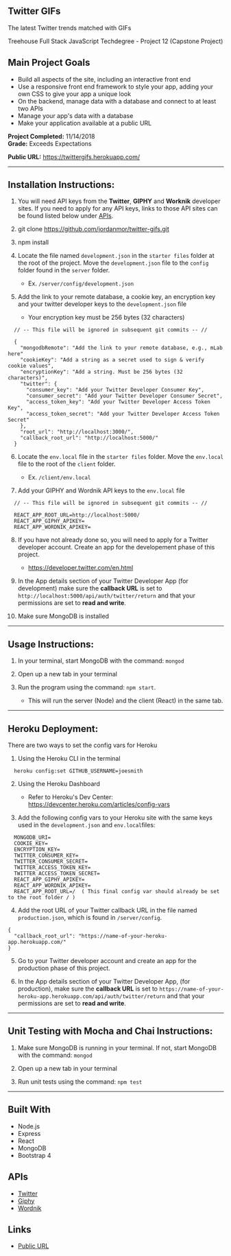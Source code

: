 ## Twitter GIFs

The latest Twitter trends matched with GIFs

Treehouse Full Stack JavaScript Techdegree - Project 12 (Capstone Project)

## Main Project Goals
- Build all aspects of the site, including an interactive front end
- Use a responsive front end framework to style your app, adding your own CSS to give your app a unique look
- On the backend, manage data with a database and connect to at least two APIs
- Manage your app's data with a database
- Make your application available at a public URL

**Project Completed:** 11/14/2018  
**Grade:** Exceeds Expectations

**Public URL:** https://twittergifs.herokuapp.com/

---
## Installation Instructions:
1. You will need API keys from the **Twitter**, **GIPHY** and **Worknik** developer sites. If you need to apply for any API keys, links to those API sites can be found listed below under [APIs](#APIs).

2. git clone https://github.com/jordanmor/twitter-gifs.git

3. npm install

4. Locate the file named `development.json` in the `starter files` folder at the root of the project. Move the `development.json` file to the `config` folder found in the `server` folder. 
    - Ex. `/server/config/development.json`

5. Add the link to your remote database, a cookie key, an encryption key and your twitter developer keys to the `development.json` file
    - Your encryption key must be 256 bytes (32 characters)
```
  // -- This file will be ignored in subsequent git commits -- //

  {
    "mongodbRemote": "Add the link to your remote database, e.g., mLab here"
    "cookieKey": "Add a string as a secret used to sign & verify cookie values",
    "encryptionKey": "Add a string. Must be 256 bytes (32 characters)",
    "twitter": {
      "consumer_key": "Add your Twitter Developer Consumer Key",
      "consumer_secret": "Add your Twitter Developer Consumer Secret",
      "access_token_key": "Add your Twitter Developer Access Token Key",
      "access_token_secret": "Add your Twitter Developer Access Token Secret"
    },
    "root_url": "http://localhost:3000/",
    "callback_root_url": "http://localhost:5000/"
  }
```
6. Locate the `env.local` file in the `starter files` folder. Move the `env.local` file to the root of the `client` folder.
    - Ex. `/client/env.local`

7. Add your GIPHY and Wordnik API keys to the `env.local` file

```
  // -- This file will be ignored in subsequent git commits -- //
  
  REACT_APP_ROOT_URL=http://localhost:5000/
  REACT_APP_GIPHY_APIKEY=
  REACT_APP_WORDNIK_APIKEY=
```
8. If you have not already done so, you will need to apply for a Twitter developer account. Create an app for the developement phase of this project.
    - https://developer.twitter.com/en.html

9. In the App details section of your Twitter Developer App (for development) make sure the **callback URL** is set to `http://localhost:5000/api/auth/twitter/return` and that your permissions are set to **read and write**.

10. Make sure MongoDB is installed

---

## Usage Instructions:
1. In your terminal, start MongoDB with the command: `mongod`

2. Open up a new tab in your terminal

3. Run the program using the command: `npm start`. 
    - This will run the server (Node) and the client (React) in the same tab.

---

## Heroku Deployment:

There are two ways to set the config vars for Heroku
  1. Using the Heroku CLI in the terminal
  ```
    heroku config:set GITHUB_USERNAME=joesmith
  ```
  2. Using the Heroku Dashboard
  
      - Refer to Heroku's Dev Center: https://devcenter.heroku.com/articles/config-vars

  3. Add the following config vars to your Heroku site with the same keys used in the `development.json` and `env.local`files:
   
```
  MONGODB_URI=
  COOKIE_KEY=
  ENCRYPTION_KEY=
  TWITTER_CONSUMER_KEY=
  TWITTER_CONSUMER_SECRET=
  TWITTER_ACCESS_TOKEN_KEY=
  TWITTER_ACCESS_TOKEN_SECRET=
  REACT_APP_GIPHY_APIKEY=
  REACT_APP_WORDNIK_APIKEY=
  REACT_APP_ROOT_URL=/  ( This final config var should already be set to the root folder / )
```
4. Add the root URL of your Twitter callback URL in the file named `production.json`, which is found in `/server/config`.
```
{
  "callback_root_url": "https://name-of-your-heroku-app.herokuapp.com/"
}
```
5. Go to your Twitter developer account and create an app for the production phase of this project.

6. In the App details section of your Twitter Developer App, (for production), make sure the **callback URL** is set to `https://name-of-your-heroku-app.herokuapp.com/api/auth/twitter/return` and that your permissions are set to **read and write**.
---

## Unit Testing with Mocha and Chai Instructions:
1. Make sure MongoDB is running in your terminal. If not, start MongoDB with the command: `mongod`

2. Open up a new tab in your terminal

3. Run unit tests using the command: `npm test`

--- 

## Built With
- Node.js
- Express
- React
- MongoDB
- Bootstrap 4

## APIs
- [Twitter](https://developer.twitter.com/content/developer-twitter/en.html)
- [Giphy](https://developers.giphy.com/)
- [Wordnik](https://developer.wordnik.com)

## Links
- [Public URL](https://twittergifs.herokuapp.com/)